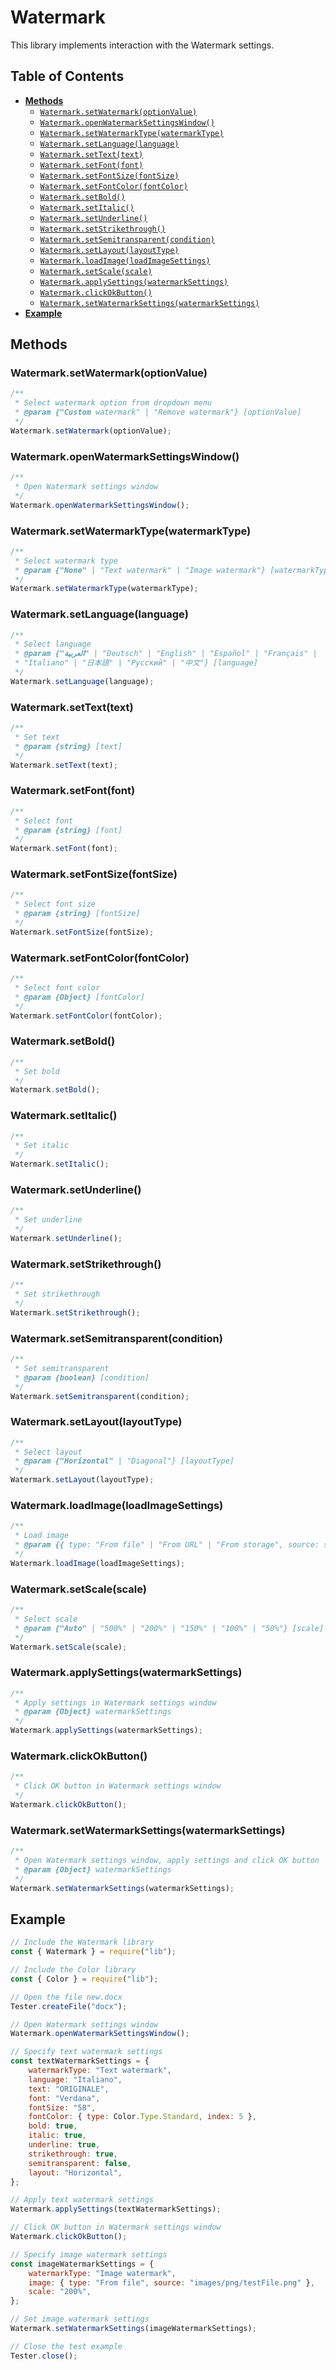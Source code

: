 # Watermark

This library implements interaction with the Watermark settings.

## Table of Contents

-   [**Methods**](#methods)
    -   [`Watermark.setWatermark(optionValue)`](#watermarksetwatermarkoptionvalue)
    -   [`Watermark.openWatermarkSettingsWindow()`](#watermarkopenwatermarksettingswindow)
    -   [`Watermark.setWatermarkType(watermarkType)`](#watermarksetwatermarktypewatermarktype)
    -   [`Watermark.setLanguage(language)`](#watermarksetlanguagelanguage)
    -   [`Watermark.setText(text)`](#watermarksettexttext)
    -   [`Watermark.setFont(font)`](#watermarksetfontfont)
    -   [`Watermark.setFontSize(fontSize)`](#watermarksetfontsizefontsize)
    -   [`Watermark.setFontColor(fontColor)`](#watermarksetfontcolorfontcolor)
    -   [`Watermark.setBold()`](#watermarksetbold)
    -   [`Watermark.setItalic()`](#watermarksetitalic)
    -   [`Watermark.setUnderline()`](#watermarksetunderline)
    -   [`Watermark.setStrikethrough()`](#watermarksetstrikethrough)
    -   [`Watermark.setSemitransparent(condition)`](#watermarksetsemitransparentcondition)
    -   [`Watermark.setLayout(layoutType)`](#watermarksetlayoutlayouttype)
    -   [`Watermark.loadImage(loadImageSettings)`](#watermarkloadimageloadimagesettings)
    -   [`Watermark.setScale(scale)`](#watermarksetscalescale)
    -   [`Watermark.applySettings(watermarkSettings)`](#watermarkapplysettingswatermarksettings)
    -   [`Watermark.clickOkButton()`](#watermarkclickokbutton)
    -   [`Watermark.setWatermarkSettings(watermarkSettings)`](#watermarksetwatermarksettingswatermarksettings)
-   [**Example**](#example)

## Methods

### Watermark.setWatermark(optionValue)

```javascript
/**
 * Select watermark option from dropdown menu
 * @param {"Custom watermark" | "Remove watermark"} [optionValue]
 */
Watermark.setWatermark(optionValue);
```

### Watermark.openWatermarkSettingsWindow()

```javascript
/**
 * Open Watermark settings window
 */
Watermark.openWatermarkSettingsWindow();
```

### Watermark.setWatermarkType(watermarkType)

```javascript
/**
 * Select watermark type
 * @param {"None" | "Text watermark" | "Image watermark"} [watermarkType]
 */
Watermark.setWatermarkType(watermarkType);
```

### Watermark.setLanguage(language)

```javascript
/**
 * Select language
 * @param {"العربية‎" | "Deutsch" | "English" | "Español" | "Français" |
 * "Italiano" | "日本語" | "Русский" | "中文"} [language]
 */
Watermark.setLanguage(language);
```

### Watermark.setText(text)

```javascript
/**
 * Set text
 * @param {string} [text]
 */
Watermark.setText(text);
```

### Watermark.setFont(font)

```javascript
/**
 * Select font
 * @param {string} [font]
 */
Watermark.setFont(font);
```

### Watermark.setFontSize(fontSize)

```javascript
/**
 * Select font size
 * @param {string} [fontSize]
 */
Watermark.setFontSize(fontSize);
```

### Watermark.setFontColor(fontColor)

```javascript
/**
 * Select font color
 * @param {Object} [fontColor]
 */
Watermark.setFontColor(fontColor);
```

### Watermark.setBold()

```javascript
/**
 * Set bold
 */
Watermark.setBold();
```

### Watermark.setItalic()

```javascript
/**
 * Set italic
 */
Watermark.setItalic();
```

### Watermark.setUnderline()

```javascript
/**
 * Set underline
 */
Watermark.setUnderline();
```

### Watermark.setStrikethrough()

```javascript
/**
 * Set strikethrough
 */
Watermark.setStrikethrough();
```

### Watermark.setSemitransparent(condition)

```javascript
/**
 * Set semitransparent
 * @param {boolean} [condition]
 */
Watermark.setSemitransparent(condition);
```

### Watermark.setLayout(layoutType)

```javascript
/**
 * Select layout
 * @param {"Horizontal" | "Diagonal"} [layoutType]
 */
Watermark.setLayout(layoutType);
```

### Watermark.loadImage(loadImageSettings)

```javascript
/**
 * Load image
 * @param {{ type: "From file" | "From URL" | "From storage", source: string }} [loadImageSettings]
 */
Watermark.loadImage(loadImageSettings);
```

### Watermark.setScale(scale)

```javascript
/**
 * Select scale
 * @param {"Auto" | "500%" | "200%" | "150%" | "100%" | "50%"} [scale]
 */
Watermark.setScale(scale);
```

### Watermark.applySettings(watermarkSettings)

```javascript
/**
 * Apply settings in Watermark settings window
 * @param {Object} watermarkSettings
 */
Watermark.applySettings(watermarkSettings);
```

### Watermark.clickOkButton()

```javascript
/**
 * Click OK button in Watermark settings window
 */
Watermark.clickOkButton();
```

### Watermark.setWatermarkSettings(watermarkSettings)

```javascript
/**
 * Open Watermark settings window, apply settings and click OK button
 * @param {Object} watermarkSettings
 */
Watermark.setWatermarkSettings(watermarkSettings);
```

## Example

```javascript
// Include the Watermark library
const { Watermark } = require("lib");

// Include the Color library
const { Color } = require("lib");

// Open the file new.docx
Tester.createFile("docx");

// Open Watermark settings window
Watermark.openWatermarkSettingsWindow();

// Specify text watermark settings
const textWatermarkSettings = {
    watermarkType: "Text watermark",
    language: "Italiano",
    text: "ORIGINALE",
    font: "Verdana",
    fontSize: "58",
    fontColor: { type: Color.Type.Standard, index: 5 },
    bold: true,
    italic: true,
    underline: true,
    strikethrough: true,
    semitransparent: false,
    layout: "Horizontal",
};

// Apply text watermark settings
Watermark.applySettings(textWatermarkSettings);

// Click OK button in Watermark settings window
Watermark.clickOkButton();

// Specify image watermark settings
const imageWatermarkSettings = {
    watermarkType: "Image watermark",
    image: { type: "From file", source: "images/png/testFile.png" },
    scale: "200%",
};

// Set image watermark settings
Watermark.setWatermarkSettings(imageWatermarkSettings);

// Close the test example
Tester.close();
```
